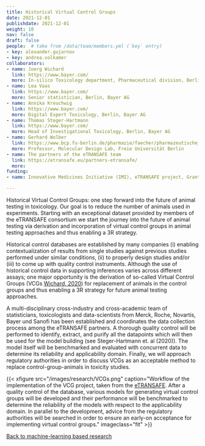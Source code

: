 ```yaml
---
title: Historical Virtual Control Groups
date: 2021-12-01
publishdate: 2021-12-01
weight: 10
nav: false
draft: false
people:  # take from /data/team/members.yml (`key` entry)
- key: alexander.gujarnov
- key: andrea.volkamer
collaborators:
- name: Joerg Wichard
  link: https://www.bayer.com/
  more: In-silico Toxicology department, Pharmaceutical division, Berlin, Bayer AG
- name: Lea Vaas
  link: https://www.bayer.com/
  more: Senior statistician, Berlin, Bayer AG
- name: Annika Kreuchwig
  link: https://www.bayer.com/
  more: Digital Expert Toxicology, Berlin, Bayer AG
- name: Thomas Steger-Hartmann
  link: https://www.bayer.com/
  more: Head of Investigational Toxicology, Berlin, Bayer AG
- name: Gerhard Wolber
  link: https://www.bcp.fu-berlin.de/pharmazie/faecher/pharmazeutische_chemie/wolber/index.html
  more: Professor, Molecular Design Lab, Freie Universität Berlin
- name: The partners of the eTRANSAFE team
  link: https://etransafe.eu/partners-etransafe/
  more:  
funding:
- name: Innovative Medicines Initiative (IMI), eTRANSAFE project, Grant 777365.

---
```


Historical Virtual Control Groups: one step forward into the future of animal testing in toxicology. Our goal is to reduce the number of animals used in experiments. Starting with an exceptional dataset provided by members of the eTRANSAFE consortium we start the journey into the future of animal testing via derivation and incorporation of virtual control groups in animal testing approaches and thus enabling a 3R strategy.

<!--more-->

Historical control databases are established by many companies (i) enabling contextualization of results from single studies against previous studies performed under similar conditions, (ii) to properly design studies and/or (iii) to come up with quality control instruments. Although the use of historical control data in supporting inferences varies across different assays; one major opportunity is the derivation of so-called Virtual Control Groups (VCGs [Wichard, 2020](https://www.altex.org/index.php/altex/article/view/1728)) for replacement of animals in the control groups and thus enabling a 3R strategy for future animal testing approaches.

A multi-disciplinary cross-industry and cross-academic team of statisticians, toxicologists and data-scientists from Merck, Roche, Novartis, Bayer und Sanofi has been established and coordinates the data collection process among the eTRANSAFE partners. A thorough quality control will be performed to identify, extract, and purify all the datapoints which will then be used for the model building (see Steger-Hartmann et. al (2020)). The model itself will be benchmarked and evaluated with concurrent data to determine its reliability and applicability domain. Finally, we will approach regulatory authorities in order to discuss VCGs as an acceptable method to replace control-group-animals in toxicity studies.

{{< xfigure src="/images/research/VCGs.png" caption="Workflow of the implementation of the VCG project, taken from the [eTRANSAFE](https://etransafe.eu/virtual-control-groups-one-step-forward-into-the-future-of-animal-testing-in-toxicology/). After a quality control of the database, various models for generating virtual control groups will be developed and their performance will be benchmarked to determine the reliability of the models with respect to the applicability domain. In parallel to the development, advice from the regulatory authorities will be searched in order to ensure an early-on acceptance for implementing virtual control groups." imageclass="fit" >}}

[Back to machine-learning based research](/research/machine-learning/)